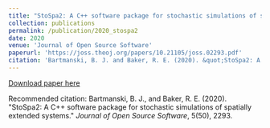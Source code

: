 ```yaml
---
title: "StoSpa2: A C++ software package for stochastic simulations of spatially extended systems"
collection: publications
permalink: /publication/2020_stospa2
date: 2020
venue: 'Journal of Open Source Software'
paperurl: 'https://joss.theoj.org/papers/10.21105/joss.02293.pdf'
citation: 'Bartmanski, B. J. and Baker, R. E. (2020). &quot;StoSpa2: A C++ software package for stochastic simulations of spatially extended systems.&quot; <i>Journal of Open Source Software</i>, 5(50), 2293.'
---
```


[Download paper here](https://joss.theoj.org/papers/10.21105/joss.02293.pdf)

Recommended citation: Bartmanski, B. J., and Baker, R. E. (2020). "StoSpa2: A C++ software package for stochastic simulations of spatially extended systems." <i>Journal of Open Source Software</i>, 5(50), 2293.
